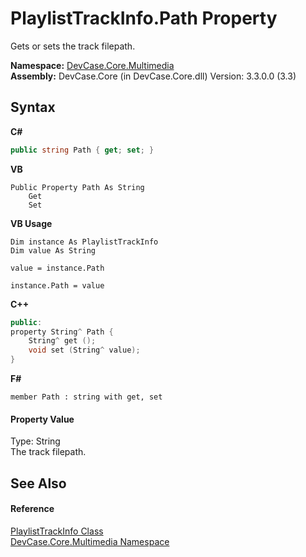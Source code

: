 # PlaylistTrackInfo.Path Property 
 

Gets or sets the track filepath.

**Namespace:**&nbsp;<a href="N_DevCase_Core_Multimedia">DevCase.Core.Multimedia</a><br />**Assembly:**&nbsp;DevCase.Core (in DevCase.Core.dll) Version: 3.3.0.0 (3.3)

## Syntax

**C#**<br />
``` C#
public string Path { get; set; }
```

**VB**<br />
``` VB
Public Property Path As String
	Get
	Set
```

**VB Usage**<br />
``` VB Usage
Dim instance As PlaylistTrackInfo
Dim value As String

value = instance.Path

instance.Path = value
```

**C++**<br />
``` C++
public:
property String^ Path {
	String^ get ();
	void set (String^ value);
}
```

**F#**<br />
``` F#
member Path : string with get, set

```


#### Property Value
Type: String<br />The track filepath.

## See Also


#### Reference
<a href="T_DevCase_Core_Multimedia_PlaylistTrackInfo">PlaylistTrackInfo Class</a><br /><a href="N_DevCase_Core_Multimedia">DevCase.Core.Multimedia Namespace</a><br />
